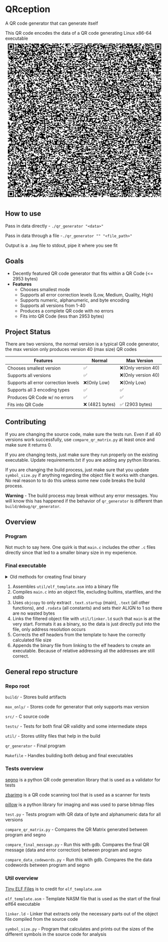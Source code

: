 # QRception
A QR code generator that can generate itself

This QR code encodes the data of a QR code generating Linux x86-64 executable
![QR Code generator (all codes are max size)](/max_only/qr_generator.bmp)

## How to use

Pass in data directly - `./qr_generator "<data>"`

Pass in data through a file -`./qr_generator "" "<file_path>"`

Output is a `.bmp` file to stdout, pipe it where you see fit


## Goals
- Decently featured QR code generator that fits within a QR Code (<= 2953 bytes)
- **Features**
    - Chooses smallest mode
    - Supports all error correction levels (Low, Medium, Quality, High)
    - Supports numeric, alphanumeric, and byte encoding
    - Supports all versions from 1-40
    - Produces a complete QR code with no errors
    - Fits into QR Code (less than 2953 bytes)


## Project Status
There are two versions, the normal version is a typical QR code generator, the max version only produces version 40 (max size) QR codes

| Features | Normal | Max Version |
| --- | --- | --- |
| Chooses smallest version | ✅ | ❌(Only version 40) |
| Supports all versions | ✅ | ❌(Only version 40) |
| Supports all error correction levels | ❌(Only Low) | ❌(Only Low) |
| Supports all 3 encoding types | ✅ | ✅ |
| Produces QR Code w/ no errors | ✅ | ✅ |
| Fits into QR Code | ❌ (4821 bytes) | ✅ (2903 bytes) |


## Contributing
If you are changing the source code, make sure the tests run. Even if all 40 versions work successfully, use `compare_qr_matrix.py` at least once and make sure it returns 0.

If you are changing tests, just make sure they run properly on the existing executable. Update requirements.txt if you are adding any python libraries.

If you are changing the build process, just make sure that you update `symbol_size.py` if anything regarding the object file it works with changes. No real reason to to do this unless some new code breaks the build process. 

**Warning** - The build process may break without any error messages. You will know this has happened if the behavior of `qr_generator` is different than `build/debug/qr_generator`.


## Overview
### Program
Not much to say here. One quirk is that `main.c` includes the other `.c` files directly since that led to a smaller binary size in my experience.


### Final executable
<details>
<summary>Old methods for creating final binary</summary>

I have always used `elf_template.asm` as a starter and have only modified it slightly.

#### Source code -> MASM -> NASM
I used gcc to compile the source code into separate asm files. However, these could not be NASM, so I chose the closest alternative, MASM, and wrote a jank python script to attempt to convert between the two using the errors that I found, then append to the template.
Eventually, the program was crashing and faulting in different ways and I realized this was not a reliable strategy.


#### Source code -> Object file -> NASM
I used gcc to compile the source code to an object file, then used [`objconv`](https://github.com/gitGNU/objconv) to disassemble the object file into mostly valid NASM. Then I had a python script clean it up and append it to the template.
    
This also just stopped working eventually.
</details>

1. Assembles `util/elf_template.asm` into a binary file
2. Compiles `main.c` into an object file, excluding builtins, startfiles, and the stdlib
3. Uses `objcopy` to only extract `.text.startup` (main), `.text` (all other functions), and `.rodata` (all constants) and sets their ALIGN to 1 so there are no wasted bytes
4. Links the filtered object file with `util/linker.ld` such that `main` is at the very start. Formats it as a binary, so the data is just directly put into the file, only address resolution occurs
5. Corrects the elf headers from the template to have the correctly calculated file size
6. Appends the binary file from linking to the elf headers to create an executable. Because of relative addressing all the addresses are still correct.

## General repo structure
### Repo root

`build/` - Stores build artifacts

`max_only/` - Stores code for generator that only supports max version

`src/` - C source code

`tests/` - Tests for both final QR validity and some intermediate steps

`util/` - Stores utility files that help in the build

`qr_generator` - Final program

`Makefile` - Handles building both debug and final executables


### Tests overview
[segno](https://github.com/heuer/segno) is a python QR code generation library that is used as a validator for tests

[zbarimg](https://github.com/mchehab/zbar) is a QR code scanning tool that is used as a scanner for tests

[pillow](https://github.com/python-pillow/Pillow) is a python library for imaging and was used to parse bitmap files


`test.py` - Tests program with QR data of byte and alphanumeric data for all versions

`compare_qr_matrix.py` - Compares the QR Matrix generated between program and segno

`compare_final_message.py` - Run this with gdb. Compares the final QR message (data and error correction) between program and segno

`compare_data_codewords.py` - Run this with gdb. Compares the the data codewords between program and segno


### Util overview
[Tiny ELF Files](https://nathanotterness.com/2021/10/tiny_elf_modernized.html) is to credit for `elf_template.asm`

`elf_template.asm` - Template NASM file that is used as the start of the final elf64 executable

`linker.ld` - Linker that extracts only the necessary parts out of the object file compiled from the source code

`symbol_size.py` - Program that calculates and prints out the sizes of the different symbols in the source code for analysis
